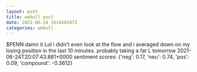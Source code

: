 ```yaml
--- 
layout: post 
title: webull post 
date: 2021-06-24 1624565473 
categories: webull 
--- 
```

$PENN damn it Lol i didn’t even look at the flow and i averaged down on my losing position in the last 10 minutes. probably taking a fat L tomorrow	2021-06-24T20:07:43.881+0000
sentiment scores: {'neg': 0.17, 'neu': 0.74, 'pos': 0.09, 'compound': -0.3612}